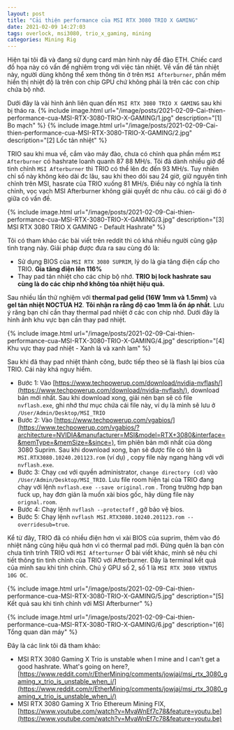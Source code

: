 ```yaml
---
layout: post
title: "Cải thiện performance của MSI RTX 3080 TRIO X GAMING"
date: 2021-02-09 14:27:03
tags: overlock, msi3080, trio_x_gaming, mining
categories: Mining Rig
---
```


Hiện tại tôi đã và đang sử dụng card màn hình này để đào ETH. Chiếc card đồ họa này có vấn đề nghiêm trọng với việc tản nhiệt.
Về vấn để tản nhiệt này, người dùng không thể xem thông tin ở trên `MSI Afterburner`, phần mềm hiển thị nhiệt độ là trên con chip GPU
chứ không phải là trên các con chip chứa bộ nhớ.

Dưới đây là vài hình ảnh liên quan đến `MSI RTX 3080 TRIO X GAMING` sau khi bị tháo ra.
{% include image.html url="/image/posts/2021-02-09-Cai-thien-performance-cua-MSI-RTX-3080-TRIO-X-GAMING/1.jpg" description="[1] Bo mạch" %}
{% include image.html url="/image/posts/2021-02-09-Cai-thien-performance-cua-MSI-RTX-3080-TRIO-X-GAMING/2.jpg" description="[2] Lốc tản nhiệt" %}

TRIO sau khi mua về, cắm vào máy đào, chưa có chỉnh qua phần mềm `MSI Afterburner` có hashrate loanh quanh 87 88 MH/s. Tôi đã dành nhiều giờ
để tinh chỉnh `MSI Afterburner` thì TRIO có thể lên đc đến 93 MH/s. Tuy nhiên chỉ số này không kéo dài đc lâu, sau khi theo dõi sau 24 giờ,
giữ nguyên tinh chỉnh trên MSI, hasrate của TRIO xuống 81 MH/s. Điều này có nghĩa là tinh chỉnh, vọc vạch MSI Afterburner không giải quyết
dc nhu câu. có cái gì đó ở giữa có vấn đề.

{% include image.html url="/image/posts/2021-02-09-Cai-thien-performance-cua-MSI-RTX-3080-TRIO-X-GAMING/3.jpg" description="[3] MSI RTX 3080 TRIO X GAMING - Default Hashrate" %}

Tôi có tham khảo các bài viết trên reddit thì có khá nhiều người cũng gặp tình trạng này. Giải pháp được đưa ra sau cùng đó là:
- Sử dụng BIOS của `MSI RTX 3080 SUPRIM`, lý do là gia tăng điện cấp cho TRIO. **Gia tăng điện lên 116%**
- Thay pad tản nhiệt cho các chip bộ nhớ. **TRIO bị lock hashrate sau cùng là do các chip nhớ không tỏa nhiệt hiệu quả.**


Sau nhiều lần thử nghiệm với **thermal pad gelid (16W 1mm và 1.5mm)** và **gel tản nhiệt NOCTUA H2**. **Tôi nhận ra rằng độ cao 1mm là ổn áp nhất**.
Lưu ý răng bạn chỉ cần thay thermal pad nhiệt ở các con chip nhớ. Dưới đây là hình ảnh khu vực bạn cần thay pad nhiệt.

{% include image.html url="/image/posts/2021-02-09-Cai-thien-performance-cua-MSI-RTX-3080-TRIO-X-GAMING/4.jpg" description="[4] Khu vực thay pad nhiệt - Xanh lá và xanh lam" %}

Sau khi đã thay pad nhiệt thành công, bước tiếp theo sẽ là flash lại bios của TRIO. Cái này khá nguy hiểm.

- Bước 1: Vào [https://www.techpowerup.com/download/nvidia-nvflash/](https://www.techpowerup.com/download/nvidia-nvflash/), download bản mới nhất. Sau khi download xong, giải nén bạn sẽ có file `nvflash.exe`, ghi nhớ thư mục chứa cái file này, ví dụ là mình sẽ lưu ở `/User/Admin/Desktop/MSI_TRIO`
- Bước 2: Vào [https://www.techpowerup.com/vgabios/](https://www.techpowerup.com/vgabios/?architecture=NVIDIA&manufacturer=MSI&model=RTX+3080&interface=&memType=&memSize=&since=), tìm phiên bản mới nhất của dòng 3080 Suprim. Sau khi download xong, bạn sẽ được file có tên là `MSI.RTX3080.10240.201123.rom` (ví dụ) , copy file này ngang hàng với với `nvflash.exe`.
- Bước 3: Chạy `cmd` với quyền administrator, `change directory (cd)` vào `/User/Admin/Desktop/MSI_TRIO`. Lưu file room hiện tại của TRIO đang chạy với lệnh `nvflash.exe --save original.rom` . Trong trường hợp bạn fuck up, hay đơn giản là muốn xài bios gốc, hãy dùng file này `orignal.room`.
- Bước 4: Chạy lệnh `nvflash --protectoff` , gỡ bảo vệ bios.
- Bước 5: Chạy lệnh `nvflash MSI.RTX3080.10240.201123.rom --overridesub=true`.

Kể từ đây, TRIO đã có nhiều điện hơn vì xài BIOS của suprim, thêm vào đó nhiệt năng cũng hiệu quả hơn vì có thermal pad mới. Đừng quên là bạn còn chưa tinh trỉnh TRIO với `MSI Afterturner` Ở bài viết khác, mình sẽ nêu chi tiết thông tin tinh chỉnh của TRIO với Afterburner. Đây là terminal kết quả của mình sau khi tinh chỉnh. Chú ý GPU số 2, số 1 là `MSI RTX 3080 VENTUS 10G OC`.

{% include image.html url="/image/posts/2021-02-09-Cai-thien-performance-cua-MSI-RTX-3080-TRIO-X-GAMING/5.jpg" description="[5] Kết quả sau khi tinh chỉnh với MSI Afterburner" %}

{% include image.html url="/image/posts/2021-02-09-Cai-thien-performance-cua-MSI-RTX-3080-TRIO-X-GAMING/6.jpg" description="[6] Tổng quan dàn máy" %}

Đây là các link tôi đã tham khảo:
- MSI RTX 3080 Gaming X Trio is unstable when I mine and I can't get a good hashrate. What's going on here?, [https://www.reddit.com/r/EtherMining/comments/jowjaj/msi_rtx_3080_gaming_x_trio_is_unstable_when_i/](https://www.reddit.com/r/EtherMining/comments/jowjaj/msi_rtx_3080_gaming_x_trio_is_unstable_when_i/)
- MSI RTX 3080 Gaming X Trio Ethereum Mining FIX, [https://www.youtube.com/watch?v=MvaWnEf7c78&feature=youtu.be](https://www.youtube.com/watch?v=MvaWnEf7c78&feature=youtu.be)
